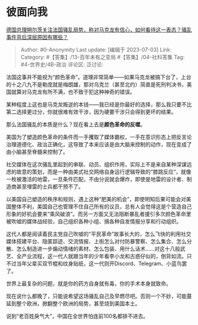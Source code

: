# 彼面向我
[德国总理朔尔茨关注法国骚乱局势，称对马克龙有信心，如何看待这一表态？骚乱事件背后深层原因有哪些？](https://www.zhihu.com/question/610036318/answer/3101584143)

> Author: #0-Anonymity
> Last update: [编辑于 2023-07-03]
> Link:
> Category: #【答集】/13-百年未有之变局 #【答集】/04-社科答集 
> Tag: #4-世界史/4B-政治
> 评论区:
> 泛讨论:

法国这事并不能视为“颜色革命”。道理非常简单——如果马克龙被搞下台了，上台的十之八九不是勒庞就是梅朗雄，那对乌克兰（甚至北约）简直是死刑判决书，美国就算对马克龙有所不满，也不致于犯这种神奇的错误。

某种程度上这也是马克龙叛逆的本钱——我已经是你最好的选择，那么我只要不比第二选择更过分，你就很难有效干涉，因为硬要干涉只会得到更坏的结果。

那么法国骚乱的本质是什么？现在看上去是**颜色革命的反噬**。

美国为了塑造颜色革命的条件而一手攫取了媒体霸权，一手在意识形态上把反言论治理道德化、政治正确化，这导致了本来应该是由大脑来控制的动作，现在变成了由小脑甚至脊髓来控制了。

社交媒体在这次骚乱里起到的串联、动员、组织作用，实际上不是来自某种深谋远虑的故意的策划，而是一种由美式社交网络自身运行逻辑导致的“膝跳反应”，就像一枚被激活的地雷，一旦条件匹配，不由分说就会爆炸，即使是地雷的设计者、制造商甚至埋雷的士兵都干预不了。

以美国自己塑造的秩序和规则，遇上这种“肥美的机会”，即使明知后果可能会对美国整体不利，美国自己也管理不住自己所有的议员，总有人会觉得这是个营造自己形象的好机会要来“乘风破浪”。而另一方面又无法阻断暴乱者援引多次颜色革命里被吹嘘的媒体战经验，自己组织各种小组、搞各种自发情报分享和行动组织。

这代人都是阅读着民主党自己吹嘘的“平民革命”故事长大的，怎么飞快的利用社交媒体搭建平台、隐匿踪迹、交流情报、上街怎么对付防暴警察、怎么集合、怎么分散、怎么制造进一步煽动情绪的素材、怎么包装、用什么话术……对这十八般武艺、全产业流程，这一代人就跟当年的少年看李小龙和古惑仔似的，倒背如流。只不过当年父辈买双节棍和纹身贴纸，这一代则开Discord、Telegram、小蓝鸟罢了。

世界上最复杂的问题，就是你的药方自身就有毒，你的手术本身就致命。

现在说什么都晚了，只能说希望这场骚乱自己及早燃尽吧。否则一个不妙，可能蔓延到整个欧洲，掀翻整个欧洲的局势，甚至烧到美国本土。

说到“老百姓戾气大”，中国在全世界怕连前100名都排不进去。
